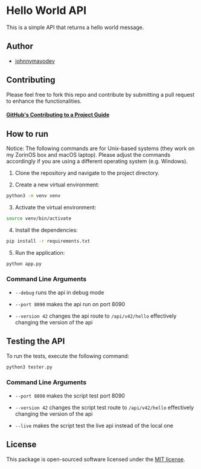 # Hello World API

This is a simple API that returns a hello world message.

## Author

- [johnnymayodev](https://github.com/johnnymayodev)

## Contributing

Please feel free to fork this repo and contribute by submitting a pull request to enhance the functionalities.

#### <a href="https://docs.github.com/en/get-started/exploring-projects-on-github/contributing-to-a-project" target="_blank">GitHub's Contributing to a Project Guide</a>

## How to run

Notice: The following commands are for Unix-based systems (they work on my ZorinOS box and macOS laptop). Please adjust the commands accordingly if you are using a different operating system (e.g. Windows).

1. Clone the repository and navigate to the project directory.

2. Create a new virtual environment:

```bash
python3 -m venv venv
```

3. Activate the virtual environment:

```bash
source venv/bin/activate
```

4. Install the dependencies:

```bash
pip install -r requirements.txt
```

5. Run the application:

```bash
python app.py
```

### Command Line Arguments

- `--debug` runs the api in debug mode

- `--port 8090` makes the api run on port 8090

- `--version 42` changes the api route to `/api/v42/hello` effectively changing the version of the api

## Testing the API

To run the tests, execute the following command:

```bash
python3 tester.py
```

### Command Line Arguments

- `--port 8090` makes the script test port 8090

- `--version 42` changes the script test route to `/api/v42/hello` effectively changing the version of the api

- `--live` makes the script test the live api instead of the local one

## License

This package is open-sourced software licensed under the [MIT license](https://opensource.org/licenses/mit).
